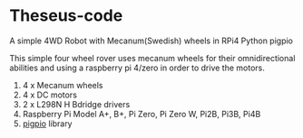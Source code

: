# Theseus-code
A simple 4WD Robot with Mecanum(Swedish) wheels in RPi4 Python pigpio

This simple four wheel rover uses mecanum wheels for their omnidirectional abilities and using a raspberry pi 4/zero in order to drive the motors. 

1. 4 x Mecanum wheels
2. 4 x DC motors
3. 2 x L298N H Bdridge drivers
4. Raspberry Pi Model A+, B+, Pi Zero, Pi Zero W, Pi2B, Pi3B, Pi4B
5. [pigpio](https://abyz.me.uk/rpi/pigpio/index.html) library 

<img></img>